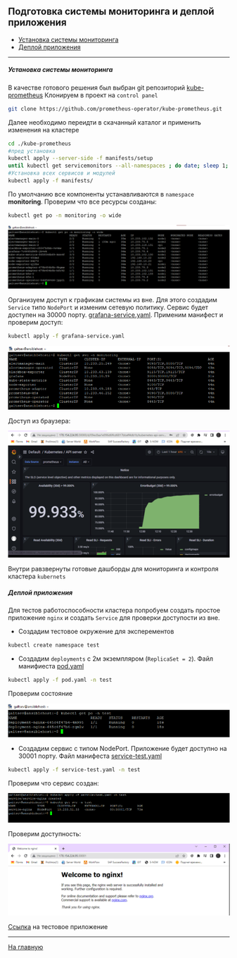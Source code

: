 ## Подготовка cистемы мониторинга и деплой приложения

* [Установка системы мониторинга](#установка-системы-мониторинга)
* [Деплой приложения](#деплой-приложения)

---
##### Установка системы мониторинга

В качестве готового решения был выбран git репозиторий [kube-prometheus](https://github.com/prometheus-operator/kube-prometheus)
Клонируем в проект на `control panel`

```bash
git clone https://github.com/prometheus-operator/kube-prometheus.git
```

Далее необходимо переидти в скачанный каталог и применить изменения на кластере

```bash
cd ./kube-prometheus
#пред установка
kubectl apply --server-side -f manifests/setup
until kubectl get servicemonitors --all-namespaces ; do date; sleep 1; echo ""; done
#Установка всех сервисов и модулей
kubectl apply -f manifests/
```

По умолчанию все компоненты устанавливаются в `namespace` **monitoring**. Проверим что все ресурсы созданы:

```bash
kubectl get po -n monitoring -o wide
```

![img.png](./img/1.png)

Организуем доступ к графикам системы из вне. Для этого создадим `Service` типо `NodePort` и изменим сетевую политику. Сервис будет доступен на 30000 порту.
[grafana-service.yaml](./config/grafana-service.yaml). Применим манифест и проверим доступ:

```bash
kubectl apply -f grafana-service.yaml
```
![img.png](./img/2.png)

Доступ из браузера:

![img.png](./img/3.png)

Внутри равзвернуты готовые дашборды для мониторинга и контроля кластера `kubernets`

##### Деплой приложения

Для тестов работоспособности кластера попробуем создать простое приложение `nginx` и создать `Service` для проверки доступости из вне.

+ Создадим тестовое окружение для эксперементов

```bash
kubectl create namespace test
```
+ Создадим `deployments` c 2м экземпляром (`ReplicaSet = 2`). Файл манифиеста [pod.yaml](./config/pod.yaml)

```bash
kubectl apply -f pod.yaml -n test
```
Проверим состояние 

![img.png](./img/4.png)

+ Создадим сервис с типом NodePort. Приложение будет доступно на 30001 порту. Файл манифеста [service-test.yaml](./config/service-test.yaml)

```bash
kubectl apply -f service-test.yaml -n test
```

Проверим что сервис создан:

![img.png](./img/5.png)

Проверим доступность:

![img.png](./img/6.png)

[Ссылка](http://178.154.224.95:30001) на тестовое приложение

---

[На главную](../README.md)




